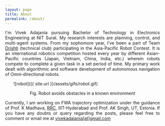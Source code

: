 ```yaml
---
layout: page
title: About
permalink: /about/
---
```

<p align="justify">
I'm Vivek Adajania pursuing Bachelor of Technology in Electronics Engineering at NIT Surat. My research interests are planning, control, and multi-agent systems. From my sophomore year, I’ve been a part of Team <a href="https://www.facebook.com/drishti.nitsurat">Drishti</a> (technical club) participating in the Asia-Pacific Robot Contest. It is an international robotics competition hosted every year by different Asian-Pacific countries (Japan, Vietnam, China, India, etc.) wherein robots compete to complete a given task in a set period of time. My primary work dealt with algorithmic and software development of autonomous navigation of Omni-directional robots.  
</p>

&nbsp;&nbsp;&nbsp;&nbsp;&nbsp;&nbsp; ![robot]({{ site.url }}/assets/gifs/robot.gif)
<p align="center">
  Fig. Robot avoids obstacles in a known environment
 </p>

<p align="justify">
Currently, I am working on FWA trajectory optimization under the guidance of Prof. K Madhava, <a href="https://robotics.iiit.ac.in/">RRC</a>, IIIT-Hyderabad and Prof. AK Singh, UT, Estonia. If you have any doubts or query regarding the posts, please feel free to comment or email me at <a href="mailto:vivekadajania@gmail.com">vivekadajania[at]gmail.com</a> 
</p>
